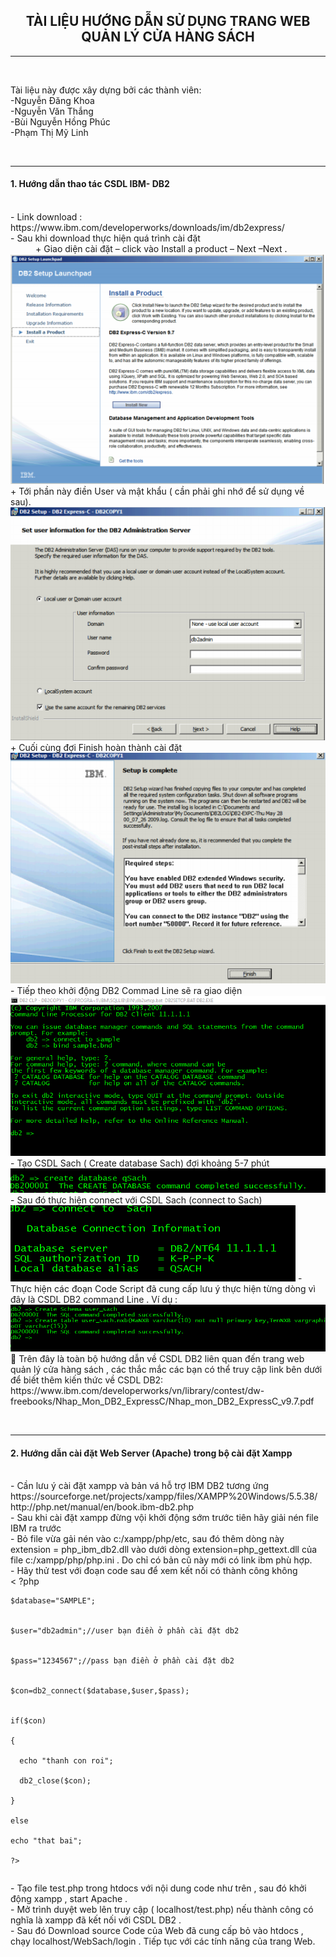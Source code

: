 <center><H2>TÀI LIỆU HƯỚNG DẪN SỬ DỤNG TRANG WEB QUẢN LÝ CỬA HÀNG SÁCH</H2></center>
<hr/></br>
<p>Tài liệu này được xây dựng bởi các thành viên:</br>
                      -Nguyễn Đăng Khoa</br>
                      -Nguyễn Văn Thắng</br>
                      -Bùi Nguyễn Hồng Phúc</br>
 	                    -Phạm Thị Mỹ Linh</p></br>
<hr/>
<p><H4>1.	Hướng dẫn thao tác CSDL  IBM- DB2</H4><br/>
-	Link download : </br>
<link>https://www.ibm.com/developerworks/downloads/im/db2express/</link><br/>
-	Sau khi download thực hiện quá trình cài đặt <br/>
<dd>+ Giao diện cài đặt – click vào Install a product – Next –Next .</dd>
<img src="https://github.com/Ketthucmon/PTPMNM-KT/blob/master/image/hinhTLHD/hinh1.png" />
+ Tới phần này điền User và mật khẩu ( cần phải ghi nhớ để sử dụng về sau).<br/>
<img src="https://github.com/Ketthucmon/PTPMNM-KT/blob/master/image/hinhTLHD/hinh2.png" />
+ Cuối cùng đợi Finish hoàn thành cài đặt<br/>
<img src="https://github.com/Ketthucmon/PTPMNM-KT/blob/master/image/hinhTLHD/hinh3.png" />
-	Tiếp theo khởi động DB2 Commad Line sẽ ra giao diện </br>
<img src="https://github.com/Ketthucmon/PTPMNM-KT/blob/master/image/hinhTLHD/hinh4.png" />
-	Tạo CSDL Sach ( Create database Sach) đợi khoảng 5-7 phút<br/>
<img src="https://github.com/Ketthucmon/PTPMNM-KT/blob/master/image/hinhTLHD/hinh5.png" />
-	Sau đó thực hiện connect với CSDL Sach (connect to Sach)<br/>
<img src="https://github.com/Ketthucmon/PTPMNM-KT/blob/master/image/hinhTLHD/hinh6.png" />
-	Thực hiện các đoạn Code Script đã cung cấp lưu ý thực hiện từng dòng vì đây là CSDL DB2 command Line  . Ví dụ :<br/>
<img src="https://github.com/Ketthucmon/PTPMNM-KT/blob/master/image/hinhTLHD/hinh7.png" />
	Trên đây là toàn bộ hướng dẫn về CSDL DB2 liên quan đến trang web quản lý cửa hàng sách , các thắc mắc các bạn có thể truy cập link bên dưới để biết thêm kiến thức về CSDL DB2:<br/>
<link>https://www.ibm.com/developerworks/vn/library/contest/dw-freebooks/Nhap_Mon_DB2_ExpressC/Nhap_mon_DB2_ExpressC_v9.7.pdf </link>


</p><br/>
<hr/>
<p>
<H4>2.	Hướng dẫn cài đặt Web Server (Apache) trong bộ cài đặt Xampp</H4><br/>
-	Cần lưu ý cài đặt xampp và bản vá hỗ trợ IBM DB2 tương ứng <br/>
<link>https://sourceforge.net/projects/xampp/files/XAMPP%20Windows/5.5.38/ </link><br/>
<link>http://php.net/manual/en/book.ibm-db2.php  </link><br/>
-	Sau khi cài đặt xampp đừng vội khởi động sớm trước tiên hãy giải nén file IBM ra trước<br/>
-	Bỏ file vừa gải nén vào c:/xampp/php/etc,  sau đó thêm dòng này extension = php_ibm_db2.dll vào dưới dòng extension=php_gettext.dll của file c:/xampp/php/php.ini . Do chỉ có bản cũ này mới có link ibm phù hợp.<br/>
-	Hãy thử test với đoạn code sau để xem kết nối có thành công không<br/>
<table>
    <
    ?php

    $database="SAMPLE";
    

    $user="db2admin";//user bạn điền ở phần cài đặt db2
    

    $pass="1234567";//pass bạn điền ở phần cài đặt db2
    

    $con=db2_connect($database,$user,$pass);
    

    if($con)

    {

      echo "thanh con roi";

      db2_close($con);

    }

    else

    echo "that bai";

    ?>
 
</table>
-	Tạo file test.php  trong htdocs với nội dung code như trên , sau đó khởi động xampp , start Apache .<br/>
-	Mở trình duyệt web lên truy cập ( localhost/test.php) nếu thành công có nghĩa là xampp đã kết nối với CSDL DB2 .<br/>
-	Sau đó Download source Code của Web đã cung cấp bỏ vào htdocs , chạy localhost/WebSach/login . Tiếp tục với các tính năng của trang Web.<br/>


</p>
